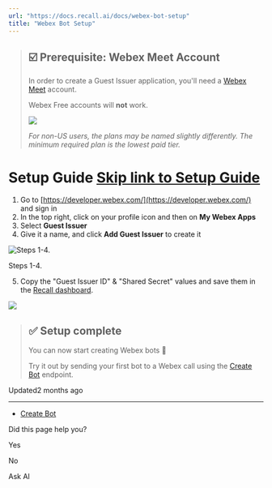 ```yaml
---
url: "https://docs.recall.ai/docs/webex-bot-setup"
title: "Webex Bot Setup"
---
```


> ## ☑️  Prerequisite: Webex Meet Account
>
> In order to create a Guest Issuer application, you'll need a [Webex Meet](https://pricing.webex.com/) account.
>
> Webex Free accounts will **not** work.
>
> ![](https://files.readme.io/9ec129b-CleanShot_2024-03-15_at_21.13.012x.png)
>
> _For non-US users, the plans may be named slightly differently. The minimum required plan is the lowest paid tier._

# Setup Guide   [Skip link to Setup Guide](https://docs.recall.ai/docs/webex-bot-setup\#setup-guide)

1. Go to [https://developer.webex.com/](https://developer.webex.com/) and sign in
2. In the top right, click on your profile icon and then on **My Webex Apps**
3. Select **Guest Issuer**
4. Give it a name, and click **Add Guest Issuer** to create it

![Steps 1-4.](https://files.readme.io/07dbd9a-Webex_Guest_Issuer_App.gif)

Steps 1-4.

5. Copy the "Guest Issuer ID" & "Shared Secret" values and save them in the [Recall dashboard](https://us-east-1.recall.ai/dashboard/bot-setup/webex).

![](https://files.readme.io/68857e4-CleanShot_2024-02-23_at_16.53.202x.png)

> ## ✅  Setup complete
>
> You can now start creating Webex bots 🎉
>
> Try it out by sending your first bot to a Webex call using the [Create Bot](https://docs.recall.ai/reference/bot_create) endpoint.

Updated2 months ago

* * *

- [Create Bot](https://docs.recall.ai/reference/bot_create)

Did this page help you?

Yes

No

Ask AI